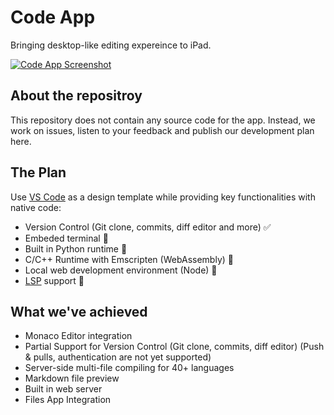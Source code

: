 # Code App
Bringing desktop-like editing expereince to iPad.

[![Code App Screenshot](https://thebaselab.com/code/1.png)](https://apps.apple.com/us/app/code-app/id1512938504)

## About the repositroy
This repository does not contain any source code for the app. Instead, we work on issues, listen to your feedback and publish our development plan here.

## The Plan
Use [VS Code](https://github.com/microsoft/vscode) as a design template while providing key functionalities with native code:
- Version Control (Git clone, commits, diff editor and more) ✅
- Embeded terminal 🏃
- Built in Python runtime 🏃
- C/C++ Runtime with Emscripten (WebAssembly) 🏃
- Local web development environment (Node) 🏃
- [LSP](https://microsoft.github.io/language-server-protocol) support 🏃

## What we've achieved
- Monaco Editor integration
- Partial Support for Version Control (Git clone, commits, diff editor) (Push & pulls, authentication are not yet supported)
- Server-side multi-file compiling for 40+ languages
- Markdown file preview
- Built in web server
- Files App Integration
